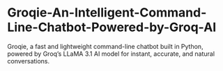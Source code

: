 # Groqie-An-Intelligent-Command-Line-Chatbot-Powered-by-Groq-AI
Groqie, a fast and lightweight command-line chatbot built in Python, powered by Groq’s LLaMA 3.1 AI model for instant, accurate, and natural conversations.
